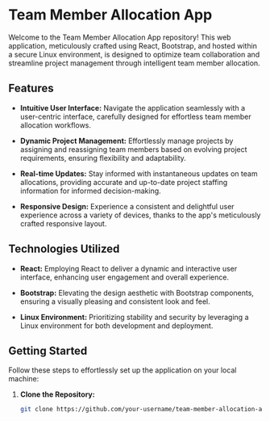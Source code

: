 # Team Member Allocation App

Welcome to the Team Member Allocation App repository! This web application, meticulously crafted using React, Bootstrap, and hosted within a secure Linux environment, is designed to optimize team collaboration and streamline project management through intelligent team member allocation.

## Features

- **Intuitive User Interface:** Navigate the application seamlessly with a user-centric interface, carefully designed for effortless team member allocation workflows.

- **Dynamic Project Management:** Effortlessly manage projects by assigning and reassigning team members based on evolving project requirements, ensuring flexibility and adaptability.

- **Real-time Updates:** Stay informed with instantaneous updates on team allocations, providing accurate and up-to-date project staffing information for informed decision-making.

- **Responsive Design:** Experience a consistent and delightful user experience across a variety of devices, thanks to the app's meticulously crafted responsive layout.

## Technologies Utilized

- **React:** Employing React to deliver a dynamic and interactive user interface, enhancing user engagement and overall experience.

- **Bootstrap:** Elevating the design aesthetic with Bootstrap components, ensuring a visually pleasing and consistent look and feel.

- **Linux Environment:** Prioritizing stability and security by leveraging a Linux environment for both development and deployment.

## Getting Started

Follow these steps to effortlessly set up the application on your local machine:

1. **Clone the Repository:**
   ```bash
   git clone https://github.com/your-username/team-member-allocation-app.git
